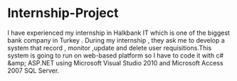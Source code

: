 # Internship-Project
I have experienced my internship in Halkbank IT which is one of the biggest bank company in Turkey . During my internship , they ask me to develop a system that record , monitor ,update and delete user requisitions.This system is going to run on web-based platform so I have to code it with c# &amp;amp; ASP.NET using Microsoft Visual Studio 2010 and Microsoft Access 2007 SQL Server.
